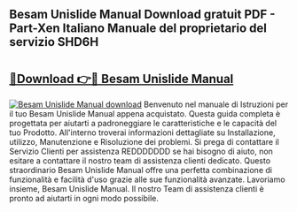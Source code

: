 ## Besam Unislide Manual Download gratuit PDF - Part-Xen Italiano Manuale del proprietario del servizio SHD6H

# <h2><a href="http://dfd76b.blite.top/?on=Besam+Unislide+Manual">🔗Download 👉🔴 Besam Unislide Manual</a></h2>

[![Besam Unislide Manual download](https://i.imgur.com/lujVjoI.png)](http://dfd76b.blite.top/?on=Besam+Unislide+Manual)
Benvenuto nel manuale di Istruzioni per il tuo Besam Unislide Manual appena acquistato. Questa guida completa è progettata per aiutarti a padroneggiare le caratteristiche e le capacità del tuo Prodotto. All'interno troverai informazioni dettagliate su Installazione, utilizzo, Manutenzione e Risoluzione dei problemi. Si prega di contattare il Servizio Clienti per assistenza REDDDDDDD se hai bisogno di aiuto, non esitare a contattare il nostro team di assistenza clienti dedicato. Questo straordinario Besam Unislide Manual offre una perfetta combinazione di funzionalità e facilità d'uso grazie alle sue funzionalità avanzate. Lavoriamo insieme, Besam Unislide Manual. Il nostro Team di assistenza clienti è pronto ad aiutarti in ogni modo possibile.
